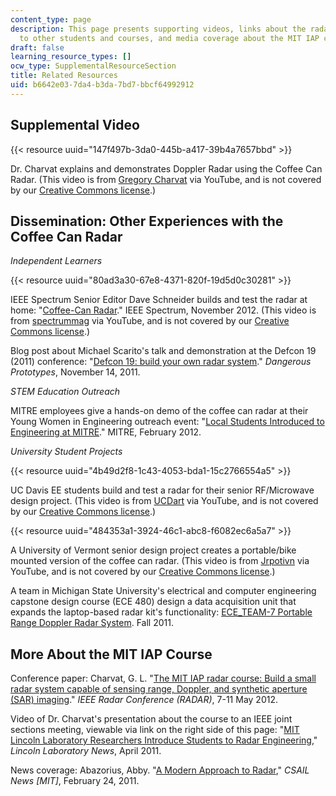 ```yaml
---
content_type: page
description: This page presents supporting videos, links about the radar kit's dissemination
  to other students and courses, and media coverage about the MIT IAP course.
draft: false
learning_resource_types: []
ocw_type: SupplementalResourceSection
title: Related Resources
uid: b6642e03-7da4-b3da-7bd7-bbcf64992912
---
```

## Supplemental Video

{{< resource uuid="147f497b-3da0-445b-a417-39b4a7657bbd" >}}

Dr. Charvat explains and demonstrates Doppler Radar using the Coffee Can Radar. (This video is from [Gregory Charvat](http://www.youtube.com/user/charvatg) via YouTube, and is not covered by our [Creative Commons license](https://ocw-studio.odl.mit.edu/terms/#cc).)

## Dissemination: Other Experiences with the Coffee Can Radar

*Independent Learners*

{{< resource uuid="80ad3a30-67e8-4371-820f-19d5d0c30281" >}}

IEEE Spectrum Senior Editor Dave Schneider builds and test the radar at home: "[Coffee-Can Radar](http://spectrum.ieee.org/geek-life/hands-on/coffeecan-radar)." IEEE Spectrum, November 2012. (This video is from [spectrummag](http://www.youtube.com/user/spectrummag) via YouTube, and is not covered by our [Creative Commons license](https://ocw-studio.odl.mit.edu/terms/#cc).)

Blog post about Michael Scarito's talk and demonstration at the Defcon 19 (2011) conference: "[Defcon 19: build your own radar system](http://dangerousprototypes.com/2011/11/14/defcon-19-build-your-own-radar-system/)." *Dangerous Prototypes*, November 14, 2011.

*STEM Education Outreach*

MITRE employees give a hands-on demo of the coffee can radar at their Young Women in Engineering outreach event: "[Local Students Introduced to Engineering at MITRE](http://mrvacuumtube.blogspot.in/2012/07/local-students-introduced-to.html)." MITRE, February 2012.

*University Student Projects*

{{< resource uuid="4b49d2f8-1c43-4053-bda1-15c2766554a5" >}}

UC Davis EE students build and test a radar for their senior RF/Microwave design project. (This video is from [UCDart](http://www.youtube.com/user/UCDart) via YouTube, and is not covered by our [Creative Commons license](https://ocw-studio.odl.mit.edu/terms/#cc).)

{{< resource uuid="484353a1-3924-46c1-abc8-f6082ec6a5a7" >}}

A University of Vermont senior design project creates a portable/bike mounted version of the coffee can radar. (This video is from [Jrpotivn](http://www.youtube.com/user/Jrpotvin) via YouTube, and is not covered by our [Creative Commons license](https://ocw-studio.odl.mit.edu/terms/#cc).)

A team in Michigan State University's electrical and computer engineering capstone design course (ECE 480) design a data acquisition unit that expands the laptop-based radar kit's functionality: [ECE\_TEAM-7 Portable Range Doppler Radar System](http://www.egr.msu.edu/classes/ece480/capstone/fall11/group07/file/Home.html). Fall 2011.

## More About the MIT IAP Course

Conference paper: Charvat, G. L. "[The MIT IAP radar course: Build a small radar system capable of sensing range, Doppler, and synthetic aperture (SAR) imaging](http://dx.doi.org/10.1109/RADAR.2012.6212126)." *IEEE Radar Conference (RADAR)*, 7-11 May 2012.

Video of Dr. Charvat's presentation about the course to an IEEE joint sections meeting, viewable via link on the right side of this page: "[MIT Lincoln Laboratory Researchers Introduce Students to Radar Engineering](https://www.ll.mit.edu/outreach/radar-introduction-radar-systems-online-course)," *Lincoln Laboratory News*, April 2011.

News coverage: Abazorius, Abby. "[A Modern Approach to Radar](http://www.csail.mit.edu/node/1436)," *CSAIL News \[MIT\]*, February 24, 2011.